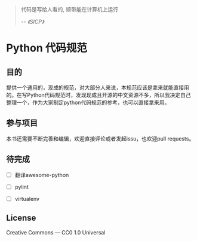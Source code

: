 > 代码是写给人看的, 顺带能在计算机上运行  
>
> -- <cite>《SICP》</cite>

# Python 代码规范

## 目的
提供一个通用的，现成的规范，对大部分人来说，本规范应该是拿来就能直接用的。在写Python代码规范时，发现现成且开源的中文资源不多，所以我决定自己整理一个，作为大家制定python代码规范的参考，也可以直接拿来用。

## 参与项目
本书还需要不断完善和编辑，欢迎直接评论或者发起issu，也欢迎pull requests。

## 待完成
- [ ] 翻译awesome-python
- [ ] pylint
- [ ] virtualenv


## License
Creative Commons — CC0 1.0 Universal
